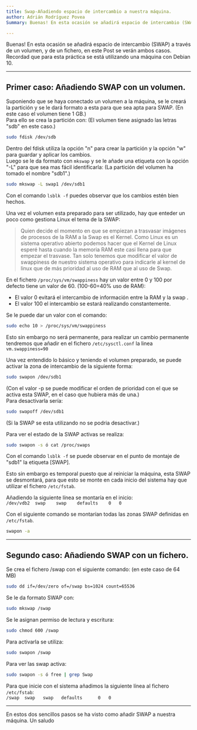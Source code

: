 ```yaml
---
title: Swap-Añadiendo espacio de intercambio a nuestra máquina.
author: Adrián Rodríguez Povea
Summary: Buenas! En esta ocasión se añadirá espacio de intercambio (SWAP) a través de un volumen, y de un fichero, en este Post se verán ambos casos. Recordad que para esta práctica se está utilizando una máquina con Debian 10.

---
```


Buenas! En esta ocasión se añadirá espacio de intercambio (SWAP) a través de un volumen, y de un fichero, en este Post se verán ambos casos. Recordad que para esta práctica se está utilizando una máquina con Debian 10.

***

## Primer caso: Añadiendo SWAP con un volumen.
Suponiendo que se haya conectado un volumen a la máquina, se le creará la partición y se le dará formato a esta para que sea apta para SWAP. (En este caso el volumen tiene 1 GB.)    
Para ello se crea la partición con: (El volumen tiene asignado las letras "sdb" en este caso.)    
```bash
sudo fdisk /dev/sdb
```    
Dentro del fdisk utiliza la opción "n" para crear la partición y la opción "w" para guardar y aplicar los cambios.    
Luego se le da formato con `mkswap` y se le añade una etiqueta con la opción "-L" para que sea mas fácil identificarla: (La partición del volumen ha tomado el nombre "sdb1".)    
```bash
sudo mkswap -L swap1 /dev/sdb1
```    
Con el comando `lsblk -f` puedes observar que los cambios estén bien hechos.    

Una vez el volumen esta preparado para ser utilizado, hay que enteder un poco como gestiona Linux el tema de la SWAP:
>Quien decide el momento en que se empiezan a trasvasar imágenes de procesos de la RAM a la Swap es el Kernel. Como Linux es un sistema operativo abierto podemos hacer que el Kernel de Linux esperé hasta cuando la memoria RAM este casi llena para que empezar el trasvase. Tan solo tenemos que modificar el valor de swappiness de nuestro sistema operativo para indicarle al kernel de linux que de más prioridad al uso de RAM que al uso de Swap.

En el fichero `/proc/sys/vm/swappiness` hay un valor entre 0 y 100 por defecto tiene un valor de 60. (100-60=40% uso de RAM):
- El valor 0 evitará el intercambio de información entre la RAM y la swap .
- El valor 100 el intercambio se estará realizando constantemente.

Se le puede dar un valor con el comando:    
```bash
sudo echo 10 > /proc/sys/vm/swappiness
```    
Esto sin embargo no será permanente, para realizar un cambio permanente tendremos que añadir en el fichero `/etc/sysctl.conf` la linea `vm.swappiness=90`    

Una vez entendido lo básico y teniendo el volumen preparado, se puede activar la zona de intercambio de la siguiente forma:    
```bash
sudo swapon /dev/sdb1
```
(Con el valor -p se puede modificar el orden de prioridad con el que se activa esta SWAP, en el caso que hubiera más de una.)    
Para desactivarla sería:    
```bash
sudo swapoff /dev/sdb1
```
(Si la SWAP se esta utilizando no se podria desactivar.)    

Para ver el estado de la SWAP activas se realiza:    
```bash
sudo swapon -s ó cat /proc/swaps
```    

Con el comando `lsblk -f` se puede observar en el punto de montaje de "sdb1" la etiqueta [SWAP].    

Esto sin embargo es temporal puesto que al reiniciar la máquina, esta SWAP se desmontará, para que esto se monte en cada inicio del sistema hay que utilizar el fichero `/etc/fstab`.    

Añadiendo la siguiente línea se montaría en el inicio:    
`/dev/vdb2	swap	swap	defaults	0	0`    

Con el siguiente comando se montarían todas las zonas SWAP definidas en `/etc/fstab`. 
```bash
swapon -a
```

***

## Segundo caso: Añadiendo SWAP con un fichero.    

Se crea el fichero /swap con el siguiente comando: (en este caso de 64 MB)    
```bash
sudo dd if=/dev/zero of=/swap bs=1024 count=65536
```    

Se le da formato SWAP con:    
```bash
sudo mkswap /swap
```    

Se le asignan permiso de lectura y escritura:    
```bash
sudo chmod 600 /swap
```    

Para activarla se utiliza:    
```bash
sudo swapon /swap
```    

Para ver las swap activa:    
```bash
sudo swapon -s ó free | grep Swap
```    

Para que inicie con el sistema añadimos la siguiente línea al fichero `/etc/fstab`:    
`/swap	swap   swap	  defaults		0	0 `    

***
    
En estos dos sencillos pasos se ha visto como añadir SWAP a nuestra máquina. Un saludo    
